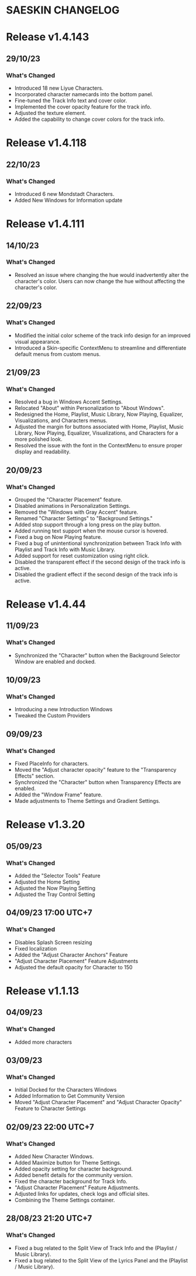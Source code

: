 # SAESKIN CHANGELOG
# Release v1.4.143
## 29/10/23
### What's Changed
- Introduced 18 new Liyue Characters.
- Incorporated character namecards into the bottom panel.
- Fine-tuned the Track Info text and cover color.
- Implemented the cover opacity feature for the track info.
- Adjusted the texture element.
- Added the capability to change cover colors for the track info.

# Release v1.4.118
## 22/10/23
### What's Changed
- Introduced 6 new Mondstadt Characters.
- Added New Windows for Information update

# Release v1.4.111
## 14/10/23
### What's Changed
- Resolved an issue where changing the hue would inadvertently alter the character's color. Users can now change the hue without affecting the character's color.

## 22/09/23
### What's Changed
- Modified the initial color scheme of the track info design for an improved visual appearance.
- Introduced a Skin-specific ContextMenu to streamline and differentiate default menus from custom menus.

## 21/09/23
### What's Changed
- Resolved a bug in Windows Accent Settings.
- Relocated "About" within Personalization to "About Windows".
- Redesigned the Home, Playlist, Music Library, Now Playing, Equalizer, Visualizations, and Characters menus.
- Adjusted the margin for buttons associated with Home, Playlist, Music Library, Now Playing, Equalizer, Visualizations, and Characters for a more polished look.
- Resolved the issue with the font in the ContextMenu to ensure proper display and readability.

## 20/09/23
### What's Changed
- Grouped the "Character Placement" feature.
- Disabled animations in Personalization Settings.
- Removed the "Windows with Gray Accent" feature.
- Renamed "Character Settings" to "Background Settings."
- Added stop support through a long press on the play button.
- Added running text support when the mouse cursor is hovered.
- Fixed a bug on Now Playing feature.
- Fixed a bug of unintentional synchronization between Track Info with Playlist and Track Info with Music Library.
- Added support for reset customization using right click.
- Disabled the transparent effect if the second design of the track info is active.
- Disabled the gradient effect if the second design of the track info is active.

# Release v1.4.44
## 11/09/23
### What's Changed
- Synchronized the "Character" button when the Background Selector Window are enabled and docked.

## 10/09/23
### What's Changed
- Introducing a new Introduction Windows
- Tweaked the Custom Providers

## 09/09/23
### What's Changed
- Fixed PlaceInfo for characters.
- Moved the "Adjust character opacity" feature to the "Transparency Effects" section.
- Synchronized the "Character" button when Transparency Effects are enabled.
- Added the "Window Frame" feature.
- Made adjustments to Theme Settings and Gradient Settings.

# Release v1.3.20
## 05/09/23
### What's Changed
- Added the "Selector Tools" Feature
- Adjusted the Home Setting
- Adjusted the Now Playing Setting
- Adjusted the Tray Control Setting

## 04/09/23 17:00 UTC+7
### What's Changed
- Disables Splash Screen resizing
- Fixed localization
- Added the "Adjust Character Anchors" Feature
- "Adjust Character Placement" Feature Adjustments
- Adjusted the default opacity for Character to 150

# Release v1.1.13
## 04/09/23
### What's Changed
- Added more characters

## 03/09/23
### What's Changed
- Initial Docked for the Characters Windows
- Added Information to Get Community Version
- Moved "Adjust Character Placement" and "Adjust Character Opacity" Feature to Character Settings

## 02/09/23 22:00 UTC+7
### What's Changed
- Added New Character Windows.
- Added Maximize button for Theme Settings.
- Added opacity setting for character background. 
- Added benefit details for the community version.
- Fixed the character background for Track Info.
- "Adjust Character Placement" Feature Adjustments.
- Adjusted links for updates, check logs and official sites.
- Combining the Theme Settings container.
  
## 28/08/23 21:20 UTC+7
### What's Changed
- Fixed a bug related to the Split View of Track Info and the (Playlist / Music Library).
- Fixed a bug related to the Split View of the Lyrics Panel and the (Playlist / Music Library).
